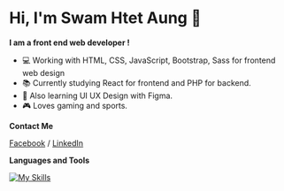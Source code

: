 # Hi, I'm Swam Htet Aung :wave:

**I am a front end web developer !**

- :computer:  Working with HTML, CSS, JavaScript, Bootstrap, Sass for frontend web design
- :books:  Currently studying React for frontend and PHP for backend.
- :memo:  Also learning UI UX Design with Figma.
- :video_game:  Loves gaming and sports.

**Contact Me**

[Facebook](https://www.facebook.com/swamhtet.aung.52/) / [LinkedIn](https://www.linkedin.com/in/swamhtetaung/)

**Languages and Tools**


[![My Skills](https://skills.thijs.gg/icons?i=html,css,js,bootstrap,sass,figma,git,github,vscode)](https://skills.thijs.gg)
